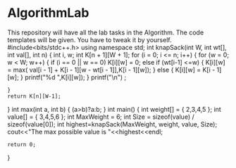 # AlgorithmLab
This repository will have all the lab tasks in the Algorithm. The code templates will be given. You have to tweak it by yourself.
#include<bits/stdc++.h>
using namespace std;
int knapSack(int W, int wt[], int val[], int n)
{
    int i, w;
    int K[n + 1][W + 1];
    for (i = 0; i <= n; i++)
    {
        for (w = 0; w < W; w++)
        {
            if (i == 0 || w == 0)
                K[i][w] = 0;
            else if (wt[i-1] <=w)
            {
                K[i][w] = max( val[i - 1] + K[i - 1][w - wt[i - 1]],K[i - 1][w]);
            }
            else
            {
                K[i][w] = K[i - 1][w];
            }
            printf("%d    ",K[i][w]);
        }
        printf("\n")     ;

    }
    return K[n][W-1];
}
int max(int a, int b)
{
(a>b)?a:b;
}
int main()
{
    int weight[] = { 2,3,4,5 };
    int value[] = { 3,4,5,6 };
    int MaxWeight = 6;
    int Size = sizeof(value) / sizeof(value[0]);
    int highest=knapSack(MaxWeight, weight, value, Size);
    cout<<"The max possible value  is "<<highest<<endl;

    return 0;
}
